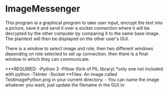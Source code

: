 # ImageMessenger

This program ia a graphical program to take user input, encrypt the text into a picture, save it and send it over
a socket connection where it will be decrypted by the other computer by comparing it to the same base image.
The plaintext will then be displayed on the other user's GUI.

There is a window to select image and role, then two different windows depending on role selected to set up connection,
then there is a final window in which they can communicate.

***REQUIRED:
    -Python 3
    -Pillow (fork of PIL library) *only one not included with python
    -TkInter
    -Socket
    **Files:
        An image called TestImagePython.png in your current directory.
        - You can name the image whatever you want, just update the filename in the GUI.\n
